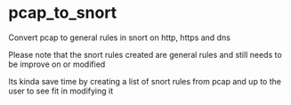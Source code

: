 # pcap_to_snort
Convert pcap to general rules in snort on http, https and dns

Please note that the snort rules created are general rules and still needs to be improve on or modified

Its kinda save time by creating a list of snort rules from pcap and up to the user to see fit in modifying it
